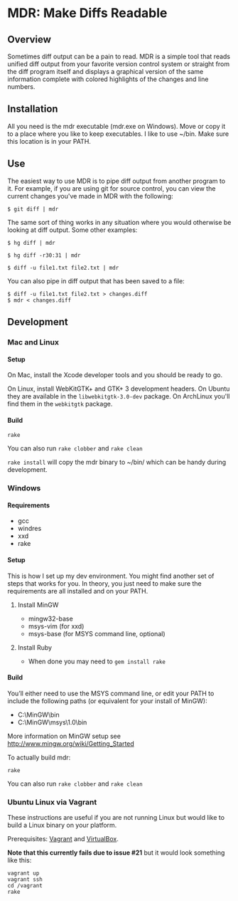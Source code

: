 MDR: Make Diffs Readable
========================

Overview
--------

Sometimes diff output can be a pain to read. MDR is a simple tool that reads unified diff output from your favorite version control system or straight from the diff program itself and displays a graphical version of the same information complete with colored highlights of the changes and line numbers.

Installation
------------

All you need is the mdr executable (mdr.exe on Windows). Move or copy it to a place where you like to keep executables. I like to use ~/bin. Make sure this location is in your PATH.

Use
---

The easiest way to use MDR is to pipe diff output from another program to it. For example, if you are using git for source control, you can view the current changes you've made in MDR with the following:

    $ git diff | mdr

The same sort of thing works in any situation where you would otherwise be looking at diff output. Some other examples:

    $ hg diff | mdr

    $ hg diff -r30:31 | mdr

    $ diff -u file1.txt file2.txt | mdr

You can also pipe in diff output that has been saved to a file:

    $ diff -u file1.txt file2.txt > changes.diff
    $ mdr < changes.diff

Development
-----------

### Mac and Linux

#### Setup

On Mac, install the Xcode developer tools and you should be ready to go.

On Linux, install WebKitGTK+ and GTK+ 3 development headers. On Ubuntu they are available in the `libwebkitgtk-3.0-dev` package. On ArchLinux you'll find them in the `webkitgtk` package.

#### Build

    rake

You can also run `rake clobber` and `rake clean`

`rake install` will copy the mdr binary to ~/bin/ which can be handy during development.

### Windows

#### Requirements

- gcc
- windres
- xxd
- rake

#### Setup

This is how I set up my dev environment. You might find another set of steps that works for you. In theory, you just need to make sure the requirements are all installed and on your PATH.

1. Install MinGW
    - mingw32-base
    - msys-vim (for xxd)
    - msys-base (for MSYS command line, optional)

3. Install Ruby
    - When done you may need to `gem install rake`

#### Build

You’ll either need to use the MSYS command line, or edit your PATH to include the following paths (or equivalent for your install of MinGW):

- C:\MinGW\bin
- C:\MinGW\msys\1.0\bin

More information on MinGW setup see http://www.mingw.org/wiki/Getting_Started

To actually build mdr:

    rake

You can also run `rake clobber` and `rake clean`

### Ubuntu Linux via Vagrant

These instructions are useful if you are not running Linux but would like to build a Linux binary on your platform.

Prerequisites: [Vagrant](http://vagrantup.com/) and [VirtualBox](https://www.virtualbox.org/).

**Note that this currently fails due to issue #21** but it would look something like this:

    vagrant up
    vagrant ssh
    cd /vagrant
    rake
